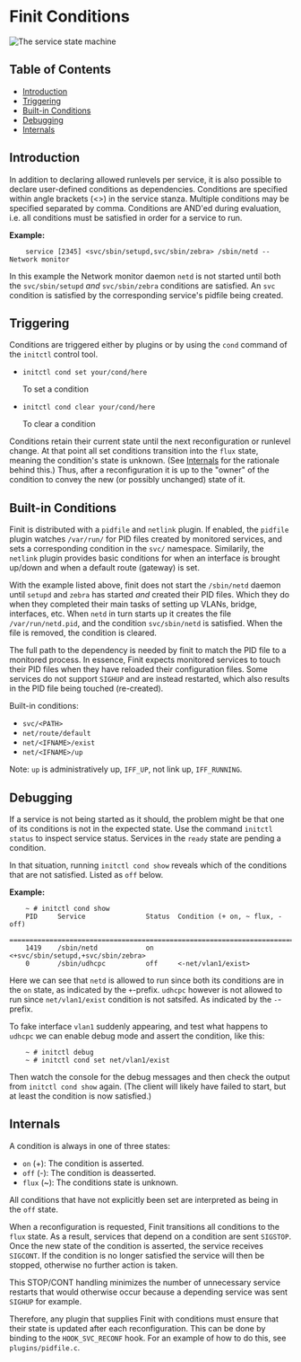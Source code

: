 Finit Conditions
================

![The service state machine](svc-machine.png "The service state machine")


Table of Contents
-----------------

* [Introduction](#introduction)
* [Triggering](#triggering)
* [Built-in Conditions](#built-in--conditions)
* [Debugging](#debugging)
* [Internals](#internals)


Introduction
------------

In addition to declaring allowed runlevels per service, it is also
possible to declare user-defined conditions as dependencies.  Conditions
are specified within angle brackets (<>) in the service stanza.
Multiple conditions may be specified separated by comma.  Conditions are
AND'ed during evaluation, i.e. all conditions must be satisfied in order
for a service to run.


**Example:**

```shell
    service [2345] <svc/sbin/setupd,svc/sbin/zebra> /sbin/netd -- Network monitor
```

In this example the Network monitor daemon `netd` is not started until
both the `svc/sbin/setupd` *and* `svc/sbin/zebra` conditions are
satisfied.  An `svc` condition is satisfied by the corresponding
service's pidfile being created.


Triggering
----------

Conditions are triggered either by plugins or by using the `cond`
command of the `initctl` control tool.

* `initctl cond set your/cond/here`

  To set a condition

* `initctl cond clear your/cond/here`

  To clear a condition

Conditions retain their current state until the next reconfiguration or
runlevel change.  At that point all set conditions transition into the
`flux` state, meaning the condition's state is unknown.  (See
[Internals](#internals) for the rationale behind this.)  Thus, after a
reconfiguration it is up to the "owner" of the condition to convey the
new (or possibly unchanged) state of it.


Built-in Conditions
-------------------

Finit is distributed with a `pidfile` and `netlink` plugin.  If enabled,
the `pidfile` plugin watches `/var/run/` for PID files created by
monitored services, and sets a corresponding condition in the `svc/`
namespace.  Similarily, the `netlink` plugin provides basic conditions
for when an interface is brought up/down and when a default route
(gateway) is set.

With the example listed above, finit does not start the `/sbin/netd`
daemon until `setupd` and `zebra` has started *and* created their PID
files.  Which they do when they completed their main tasks of setting up
VLANs, bridge, interfaces, etc.  When `netd` in turn starts up it
creates the file `/var/run/netd.pid`, and the condition `svc/sbin/netd`
is satisfied.  When the file is removed, the condition is cleared.

The full path to the dependency is needed by finit to match the PID file
to a monitored process.  In essence, Finit expects monitored services to
touch their PID files when they have reloaded their configuration files.
Some services do not support `SIGHUP` and are instead restarted, which
also results in the PID file being touched (re-created).

Built-in conditions:

- `svc/<PATH>`
- `net/route/default`
- `net/<IFNAME>/exist`
- `net/<IFNAME>/up`

Note: `up` is administratively up, `IFF_UP`, not link up, `IFF_RUNNING`.


Debugging
---------

If a service is not being started as it should, the problem might be
that one of its conditions is not in the expected state.  Use the
command `initctl status` to inspect service status.  Services in the
`ready` state are pending a condition.

In that situation, running `initctl cond show` reveals which of the
conditions that are not satisfied.  Listed as `off` below.

**Example:**

```shell
    ~ # initctl cond show
    PID     Service               Status  Condition (+ on, ~ flux, - off)
    ===============================================================================
    1419    /sbin/netd            on      <+svc/sbin/setupd,+svc/sbin/zebra>
    0       /sbin/udhcpc          off     <-net/vlan1/exist>
```

Here we can see that `netd` is allowed to run since both its conditions
are in the `on` state, as indicated by the `+`-prefix.  `udhcpc` however
is not allowed to run since `net/vlan1/exist` condition is not satsifed.
As indicated by the `-`-prefix.

To fake interface `vlan1` suddenly appearing, and test what happens to
`udhcpc` we can enable debug mode and assert the condition, like this:

```shell
    ~ # initctl debug
    ~ # initctl cond set net/vlan1/exist
```

Then watch the console for the debug messages and then check the output
from `initctl cond show` again.  (The client will likely have failed to
start, but at least the condition is now satisfied.)


Internals
---------

A condition is always in one of three states:

* `on` (+): The condition is asserted.
* `off` (-): The condition is deasserted.
* `flux` (~): The conditions state is unknown.

All conditions that have not explicitly been set are interpreted as
being in the `off` state.

When a reconfiguration is requested, Finit transitions all conditions to
the `flux` state.  As a result, services that depend on a condition are
sent `SIGSTOP`.  Once the new state of the condition is asserted, the
service receives `SIGCONT`.  If the condition is no longer satisfied the
service will then be stopped, otherwise no further action is taken.

This STOP/CONT handling minimizes the number of unnecessary service
restarts that would otherwise occur because a depending service was sent
`SIGHUP` for example.

Therefore, any plugin that supplies Finit with conditions must ensure
that their state is updated after each reconfiguration.  This can be
done by binding to the `HOOK_SVC_RECONF` hook.  For an example of how
to do this, see `plugins/pidfile.c`.

<!--
  -- Local Variables:
  -- mode: markdown
  -- End:
  -->

